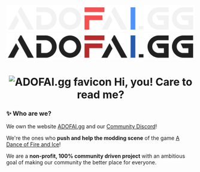 <p align="center">
  <img alt="ADOFAI.gg Logo" src="https://raw.githubusercontent.com/ADOFAI-gg/Adofai-gg-assets/main/images/logo.svg#gh-dark-mode-only">
  <img alt="ADOFAI.gg Logo" src="https://raw.githubusercontent.com/ADOFAI-gg/Adofai-gg-assets/main/images/logo-dark.svg#gh-light-mode-only" width="700">
</p>

<h1 align="center">
<img src="https://adofai.gg/favicon.png" alt="ADOFAI.gg favicon" width="24" height="24"> Hi, you! Care to read me?
</h1>

### ✨ Who are we?

We own the website [ADOFAI.gg](https://adofai.gg) and our [Community Discord](https://discord.gg/TKdpbUUfUa)!

We're the ones who **push and help the modding scene** of the game [A Dance of Fire and Ice](https://store.steampowered.com/app/977950/A_Dance_of_Fire_and_Ice)!

We are a **non-profit, 100% community driven project** with an ambitious goal of making our community the better place for everyone.

